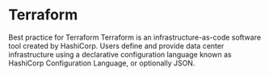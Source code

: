 # Terraform
Best practice for Terraform
Terraform is an infrastructure-as-code software tool created by HashiCorp. Users define and provide data center infrastructure using a declarative configuration language known as HashiCorp Configuration Language, or optionally JSON.
